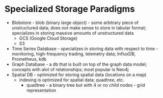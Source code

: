 # Specialized Storage Paradigms

- Blobstore - blob (binary large object) - some arbitrary piece of unstructured data; does not make sense to store in tabular format; specializes in storing massive amounts of unstructured data
  - GCS (Google Cloud Storage)
  - S3
- Time Series Database - specializes in storing data with respect to time - monitoring, high-frequency trading, telemetry data; InfluxDB, Prometheus, kdb
- Graph Database - a db that is built on top of the graph data model; concepts with alot of relationships; most popular is Neo4j
- Spatial DB - optimized for storing spatial data (locations on a map)
  - indexing is optimized for spatial data; quadtree, etc.
    - quadtree - a binary tree but with 4 or no child nodes - grid representation
